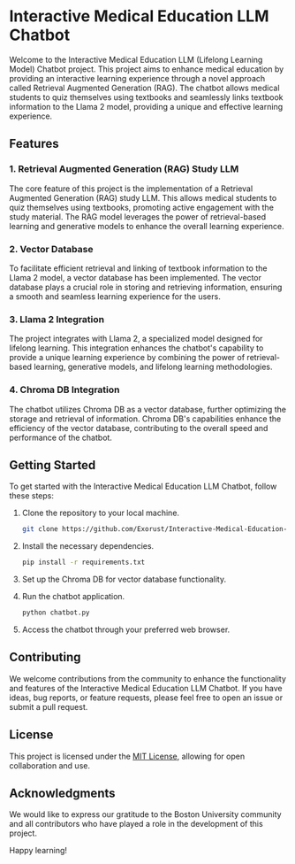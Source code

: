 # Interactive Medical Education LLM Chatbot

Welcome to the Interactive Medical Education LLM (Lifelong Learning Model) Chatbot project. This project aims to enhance medical education by providing an interactive learning experience through a novel approach called Retrieval Augmented Generation (RAG). The chatbot allows medical students to quiz themselves using textbooks and seamlessly links textbook information to the Llama 2 model, providing a unique and effective learning experience.

## Features

### 1. Retrieval Augmented Generation (RAG) Study LLM
The core feature of this project is the implementation of a Retrieval Augmented Generation (RAG) study LLM. This allows medical students to quiz themselves using textbooks, promoting active engagement with the study material. The RAG model leverages the power of retrieval-based learning and generative models to enhance the overall learning experience.

### 2. Vector Database
To facilitate efficient retrieval and linking of textbook information to the Llama 2 model, a vector database has been implemented. The vector database plays a crucial role in storing and retrieving information, ensuring a smooth and seamless learning experience for the users.

### 3. Llama 2 Integration
The project integrates with Llama 2, a specialized model designed for lifelong learning. This integration enhances the chatbot's capability to provide a unique learning experience by combining the power of retrieval-based learning, generative models, and lifelong learning methodologies.

### 4. Chroma DB Integration
The chatbot utilizes Chroma DB as a vector database, further optimizing the storage and retrieval of information. Chroma DB's capabilities enhance the efficiency of the vector database, contributing to the overall speed and performance of the chatbot.

## Getting Started

To get started with the Interactive Medical Education LLM Chatbot, follow these steps:

1. Clone the repository to your local machine.
   ```bash
   git clone https://github.com/Exorust/Interactive-Medical-Education-LLM-Chatbot.git
   ```

2. Install the necessary dependencies.
   ```bash
   pip install -r requirements.txt
   ```

3. Set up the Chroma DB for vector database functionality.

4. Run the chatbot application.
   ```bash
   python chatbot.py
   ```

5. Access the chatbot through your preferred web browser.

## Contributing

We welcome contributions from the community to enhance the functionality and features of the Interactive Medical Education LLM Chatbot. If you have ideas, bug reports, or feature requests, please feel free to open an issue or submit a pull request.

## License

This project is licensed under the [MIT License](LICENSE), allowing for open collaboration and use.

## Acknowledgments

We would like to express our gratitude to the Boston University community and all contributors who have played a role in the development of this project.

Happy learning!
